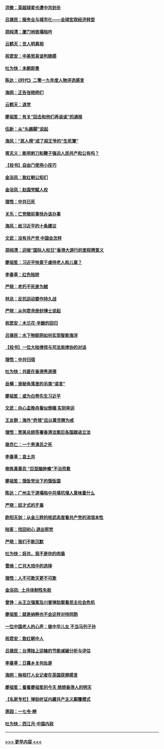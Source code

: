 #### [洪微：英超球星也遭中共封杀](../pages/nsc993/n11727243.md?t=12180933) 
#### [吕锡民：服务业与城市化——全球宏观经济转型](../pages/nsc993/n11725845.md?t=12180933) 
#### [郑纯清：厦门地铁塌陷吟](../pages/nsc993/n11725813.md?t=12180933) 
#### [云鹤天：世人明真相](../pages/nsc993/n11725621.md?t=12180933) 
#### [祝君安：中美贸易谈判随感](../pages/nsc993/n11725609.md?t=12180933) 
#### [吐为快：末朝即景](../pages/nsc993/n11723365.md?t=12180933) 
#### [陈达：《时代》二零一九年度人物评选感言](../pages/nsc993/n11723337.md?t=12180933) 
#### [海网：正告张晓明们](../pages/nsc993/n11723228.md?t=12180933) 
#### [云鹤天：退党](../pages/nsc993/n11723056.md?t=12180933) 
#### [廖祖笙：有关“回去和他们再谈谈”的通报](../pages/nsc993/n11722442.md?t=12180933) 
#### [伍新：从“头踢脚”说起](../pages/nsc993/n11722429.md?t=12180933) 
#### [海风：“恶人榜”成了阎王爷的“生死簿”](../pages/nsc993/n11722272.md?t=12180933) 
#### [胥志义：能用剌刀和鞭子强迫人民共产和公有吗？](../pages/nsc993/n11720569.md?t=12180933) 
#### [【投书】自由门使用小技巧](../pages/nsc993/n11720180.md?t=12180933) 
#### [金浴凤：致红朝公知们](../pages/nsc993/n11720563.md?t=12180933) 
#### [金浴凤：赵国党赋人权](../pages/nsc993/n11720533.md?t=12180933) 
#### [理悟：中共已死](../pages/nsc993/n11720233.md?t=12180933) 
#### [关乐：亡党眼前事快办该办事](../pages/nsc993/n11719160.md?t=12180933) 
#### [海风：给习近平的十条建议](../pages/nsc993/n11717616.md?t=12180933) 
#### [文武：没有共产党 中国会怎样](../pages/nsc993/n11717584.md?t=12180933) 
#### [郑纯清：迎接“国际人权日”香港大游行的里程牌意义](../pages/nsc993/n11717417.md?t=12180933) 
#### [廖祖笙：习近平快意于虐待老人和儿童？](../pages/nsc993/n11715313.md?t=12180933) 
#### [李春草：红色陷阱](../pages/nsc993/n11715029.md?t=12180933) 
#### [严晓：老朽不死是为贼](../pages/nsc993/n11712910.md?t=12180933) 
#### [林忌：反抗运动要作持久战](../pages/nsc993/n11712623.md?t=12180933) 
#### [严晓：从何君尧册封博士说起](../pages/nsc993/n11712465.md?t=12180933) 
#### [祝君安：木兰花·辛酸的回归](../pages/nsc993/n11712381.md?t=12180933) 
#### [吕锡民：水下物联网如何实现智能海洋](../pages/nsc993/n11711158.md?t=12180933) 
#### [【投书】一位大陆律师与司法局律协的对话](../pages/nsc993/n11709675.md?t=12180933) 
#### [理悟：中共归宿](../pages/nsc993/n11710059.md?t=12180933) 
#### [吐为快：共匪在香港秀道德](../pages/nsc993/n11709979.md?t=12180933) 
#### [岳横：诡秘角落里的另类“语言”](../pages/nsc993/n11709792.md?t=12180933) 
#### [廖祖笙：或为白卷先生习近平](../pages/nsc993/n11708330.md?t=12180933) 
#### [文武：向心孟晚舟看似倒楣 实则幸运](../pages/nsc993/n11708236.md?t=12180933) 
#### [王友群：海外“侨领”应以黄克锵为戒](../pages/nsc993/n11706176.md?t=12180933) 
#### [理悟：贺美总统签署香港法案后各国跟进立法](../pages/nsc993/n11706853.md?t=12180933) 
#### [骆克仁：一个男演员之死](../pages/nsc993/n11706677.md?t=12180933) 
#### [李春草：哀土共](../pages/nsc993/n11706255.md?t=12180933) 
#### [修炼真善忍 “巨型脑肿瘤”不治而愈](../pages/nsc993/n11705340.md?t=12180933) 
#### [廖祖笙：饿饭党治下的饿饭国](../pages/nsc993/n11705085.md?t=12180933) 
#### [陈达：广州主干道塌陷中共填坑埋人意味着什么](../pages/nsc993/n11705046.md?t=12180933) 
#### [严晓：奴才式的歹毒](../pages/nsc993/n11704826.md?t=12180933) 
#### [欧阳天剑：从金三胖的核武态度看共产党的流氓本性](../pages/nsc993/n11702238.md?t=12180933) 
#### [陆客：找回初心 退出邪党](../pages/nsc993/n11702213.md?t=12180933) 
#### [严晓：我们不能沉默](../pages/nsc993/n11702110.md?t=12180933) 
#### [吐为快：妖共，我不是你的肉盾](../pages/nsc993/n11701366.md?t=12180933) 
#### [雪绮：亡共大戏中的选择](../pages/nsc993/n11699922.md?t=12180933) 
#### [理悟：人不可欺天更不可欺](../pages/nsc993/n11699657.md?t=12180933) 
#### [金浴凤:  土共体制性失败](../pages/nsc993/n11699361.md?t=12180933) 
#### [曾铮：从王立强案及川普弹劾案看民主社会危机](../pages/nsc993/n11699318.md?t=12180933) 
#### [廖祖笙：就是纳粹也不会这样对待同胞](../pages/nsc993/n11697658.md?t=12180933) 
#### [一位中国老人的心声：做中华儿女 不当马列子孙](../pages/nsc993/n11697525.md?t=12180933) 
#### [祝君安：致红朝中人](../pages/nsc993/n11697518.md?t=12180933) 
#### [吕锡民：台湾陆上运输的节能减碳分析与评估](../pages/nsc993/n11694983.md?t=12180933) 
#### [李春草：日暮乡关何处是](../pages/nsc993/n11694805.md?t=12180933) 
#### [海网：殃视打人女记者在英国获罪感言](../pages/nsc993/n11693832.md?t=12180933) 
#### [廖祖笙：看看廖祖笙的今天 想想香港人的明天](../pages/nsc993/n11693707.md?t=12180933) 
#### [【名家专栏】弹劾听证内藏共产主义颠覆模式](../pages/nsc993/n11693563.md?t=12180933) 
#### [莲园：一七令‧辨](../pages/nsc993/n11692558.md?t=12180933) 
#### [吐为快：西江月·中国内政](../pages/nsc993/n11692071.md?t=12180933) 

----
#### [ >>> 更早内容 <<< ](../indexes/nsc993-earlier.md)

